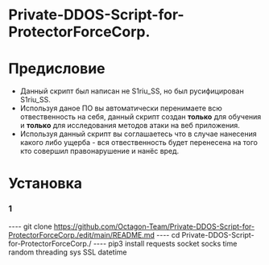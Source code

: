 # Private-DDOS-Script-for-ProtectorForceCorp.

# Предисловие
- Данный скрипт был написан не S1riu_SS, но был русифицирован S1riu_SS.
- Используя даное ПО вы автоматически перенимаете всю отвественность на себя, данный скрипт создан **только** для обучения и **только** для исследования методов атаки на веб приложения. 
- Используя данный скрипт вы соглашаетесь что в случае нанесения какого либо ущерба - вся отвественность будет перенесена на того кто совершил правонарушение и нанёс вред. 

# Установка
### 1
---- git clone https://github.com/Octagon-Team/Private-DDOS-Script-for-ProtectorForceCorp./edit/main/README.md
---- cd Private-DDOS-Script-for-ProtectorForceCorp./
---- pip3 install requests socket socks time random threading sys SSL datetime
